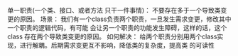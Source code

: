 单一职责(一个类、接口、或者方法 只干一件事情)：
    不要存在多于一个导致类变更的原因。
场景：
        我们有一个class负责两个职责，一旦发生需求变更，修改其中一个职责的逻辑代码，有可能
    会让另一个职责的功能发生障碍，这样的话，这个class 存在两个导致类变更的原因。
如何解决：
        给两个职责分别用两个class实现，进行解耦。后期需求变更互不影响，降低类的复杂度，提高类
    的可读性